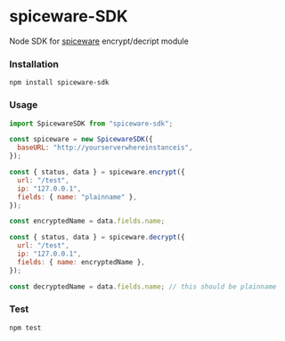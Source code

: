 # spiceware-SDK

Node SDK for [spiceware](https://www.spiceware.io/) encrypt/decript module

### Installation

```console
npm install spiceware-sdk
```

### Usage

```javascript
import SpicewareSDK from "spiceware-sdk";

const spiceware = new SpicewareSDK({
  baseURL: "http://yourserverwhereinstanceis",
});

const { status, data } = spiceware.encrypt({
  url: "/test",
  ip: "127.0.0.1",
  fields: { name: "plainname" },
});

const encryptedName = data.fields.name;

const { status, data } = spiceware.decrypt({
  url: "/test",
  ip: "127.0.0.1",
  fields: { name: encryptedName },
});

const decryptedName = data.fields.name; // this should be plainname
```

### Test

```console
npm test
```
